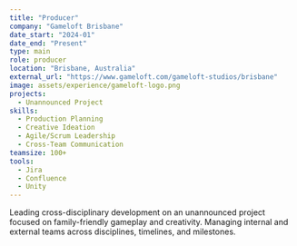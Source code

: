 ```yaml
---
title: "Producer"
company: "Gameloft Brisbane"
date_start: "2024-01"
date_end: "Present"
type: main
role: producer
location: "Brisbane, Australia"
external_url: "https://www.gameloft.com/gameloft-studios/brisbane"
image: assets/experience/gameloft-logo.png
projects:
  - Unannounced Project
skills:
  - Production Planning
  - Creative Ideation
  - Agile/Scrum Leadership
  - Cross-Team Communication
teamsize: 100+
tools:
  - Jira
  - Confluence
  - Unity
---
```


Leading cross-disciplinary development on an unannounced project focused on family-friendly gameplay and creativity. Managing internal and external teams across disciplines, timelines, and milestones.